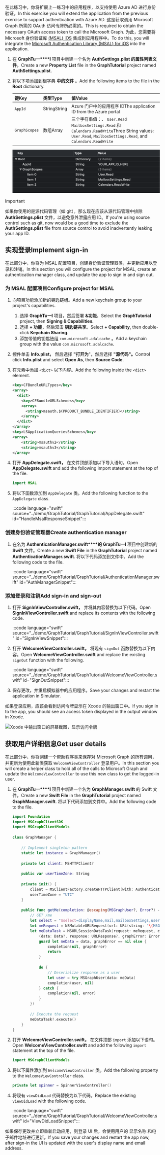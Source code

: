 <!-- markdownlint-disable MD002 MD041 -->

<span data-ttu-id="08ccc-101">在此练习中，你将扩展上一练习中的应用程序，以支持使用 Azure AD 进行身份验证。</span><span class="sxs-lookup"><span data-stu-id="08ccc-101">In this exercise you will extend the application from the previous exercise to support authentication with Azure AD.</span></span> <span data-ttu-id="08ccc-102">这是获取调用 Microsoft Graph 所需的 OAuth 访问令牌所必需的。</span><span class="sxs-lookup"><span data-stu-id="08ccc-102">This is required to obtain the necessary OAuth access token to call the Microsoft Graph.</span></span> <span data-ttu-id="08ccc-103">为此，您需要将 Microsoft 身份验证库 [ (MSAL) iOS](https://github.com/AzureAD/microsoft-authentication-library-for-objc) 集成到应用程序中。</span><span class="sxs-lookup"><span data-stu-id="08ccc-103">To do this, you will integrate the [Microsoft Authentication Library (MSAL) for iOS](https://github.com/AzureAD/microsoft-authentication-library-for-objc) into the application.</span></span>

1. <span data-ttu-id="08ccc-104">在 **GraphTu一\*\*\*\*l** 项目中新建一个名为 **AuthSettings.plist 的属性列表文件**。</span><span class="sxs-lookup"><span data-stu-id="08ccc-104">Create a new **Property List** file in the **GraphTutorial** project named **AuthSettings.plist**.</span></span>
1. <span data-ttu-id="08ccc-105">将以下项添加到根字典 **中的文件** 。</span><span class="sxs-lookup"><span data-stu-id="08ccc-105">Add the following items to the file in the **Root** dictionary.</span></span>

    | <span data-ttu-id="08ccc-106">键</span><span class="sxs-lookup"><span data-stu-id="08ccc-106">Key</span></span> | <span data-ttu-id="08ccc-107">类型</span><span class="sxs-lookup"><span data-stu-id="08ccc-107">Type</span></span> | <span data-ttu-id="08ccc-108">值</span><span class="sxs-lookup"><span data-stu-id="08ccc-108">Value</span></span> |
    |-----|------|-------|
    | `AppId` | <span data-ttu-id="08ccc-109">String</span><span class="sxs-lookup"><span data-stu-id="08ccc-109">String</span></span> | <span data-ttu-id="08ccc-110">Azure 门户中的应用程序 ID</span><span class="sxs-lookup"><span data-stu-id="08ccc-110">The application ID from the Azure portal</span></span> |
    | `GraphScopes` | <span data-ttu-id="08ccc-111">数组</span><span class="sxs-lookup"><span data-stu-id="08ccc-111">Array</span></span> | <span data-ttu-id="08ccc-112">三个字符串值：、 `User.Read` `MailboxSettings.Read` 和 `Calendars.ReadWrite`</span><span class="sxs-lookup"><span data-stu-id="08ccc-112">Three String values: `User.Read`, `MailboxSettings.Read`, and `Calendars.ReadWrite`</span></span> |

    ![Xcode 中的 AuthSettings.plist 文件的屏幕截图](images/auth-settings.png)

> [!IMPORTANT]
> <span data-ttu-id="08ccc-114">如果你使用的是源代码管理（如 git），那么现在应该从源代码管理中排除 **AuthSettings.plist** 文件，以避免意外泄露应用 ID。</span><span class="sxs-lookup"><span data-stu-id="08ccc-114">If you're using source control such as git, now would be a good time to exclude the **AuthSettings.plist** file from source control to avoid inadvertently leaking your app ID.</span></span>

## <a name="implement-sign-in"></a><span data-ttu-id="08ccc-115">实现登录</span><span class="sxs-lookup"><span data-stu-id="08ccc-115">Implement sign-in</span></span>

<span data-ttu-id="08ccc-116">在此部分中，你将为 MSAL 配置项目，创建身份验证管理器类，并更新应用以登录和注销。</span><span class="sxs-lookup"><span data-stu-id="08ccc-116">In this section you will configure the project for MSAL, create an authentication manager class, and update the app to sign in and sign out.</span></span>

### <a name="configure-project-for-msal"></a><span data-ttu-id="08ccc-117">为 MSAL 配置项目</span><span class="sxs-lookup"><span data-stu-id="08ccc-117">Configure project for MSAL</span></span>

1. <span data-ttu-id="08ccc-118">向项目功能添加新的钥匙链组。</span><span class="sxs-lookup"><span data-stu-id="08ccc-118">Add a new keychain group to your project's capabilities.</span></span>
    1. <span data-ttu-id="08ccc-119">选择 **GraphTu一l** 项目，然后签署 **&功能**。</span><span class="sxs-lookup"><span data-stu-id="08ccc-119">Select the **GraphTutorial** project, then **Signing & Capabilities**.</span></span>
    1. <span data-ttu-id="08ccc-120">选择 **+ 功能**，然后双击 **钥匙链共享**。</span><span class="sxs-lookup"><span data-stu-id="08ccc-120">Select **+ Capability**, then double-click **Keychain Sharing**.</span></span>
    1. <span data-ttu-id="08ccc-121">添加带值的钥匙链组 `com.microsoft.adalcache` 。</span><span class="sxs-lookup"><span data-stu-id="08ccc-121">Add a keychain group with the value `com.microsoft.adalcache`.</span></span>

1. <span data-ttu-id="08ccc-122">控件单击 **Info.plist，** 然后选择 **"打开为**"，然后选择 **"源代码"。**</span><span class="sxs-lookup"><span data-stu-id="08ccc-122">Control click **Info.plist** and select **Open As**, then **Source Code**.</span></span>
1. <span data-ttu-id="08ccc-123">在元素中添加 `<dict>` 以下内容。</span><span class="sxs-lookup"><span data-stu-id="08ccc-123">Add the following inside the `<dict>` element.</span></span>

    ```xml
    <key>CFBundleURLTypes</key>
    <array>
      <dict>
        <key>CFBundleURLSchemes</key>
        <array>
          <string>msauth.$(PRODUCT_BUNDLE_IDENTIFIER)</string>
        </array>
      </dict>
    </array>
    <key>LSApplicationQueriesSchemes</key>
    <array>
        <string>msauthv2</string>
        <string>msauthv3</string>
    </array>
    ```

1. <span data-ttu-id="08ccc-124">打开 **AppDelegate.swift，** 在文件顶部添加以下导入语句。</span><span class="sxs-lookup"><span data-stu-id="08ccc-124">Open **AppDelegate.swift** and add the following import statement at the top of the file.</span></span>

    ```Swift
    import MSAL
    ```

1. <span data-ttu-id="08ccc-125">将以下函数添加到 `AppDelegate` 类。</span><span class="sxs-lookup"><span data-stu-id="08ccc-125">Add the following function to the `AppDelegate` class.</span></span>

    :::code language="swift" source="../demo/GraphTutorial/GraphTutorial/AppDelegate.swift" id="HandleMsalResponseSnippet":::

### <a name="create-authentication-manager"></a><span data-ttu-id="08ccc-126">创建身份验证管理器</span><span class="sxs-lookup"><span data-stu-id="08ccc-126">Create authentication manager</span></span>

1. <span data-ttu-id="08ccc-127">在名为 **AuthenticationManager.swift\*\*\*\*的 GraphTu一l** 项目中创建新的 **Swift** 文件。</span><span class="sxs-lookup"><span data-stu-id="08ccc-127">Create a new **Swift File** in the **GraphTutorial** project named **AuthenticationManager.swift**.</span></span> <span data-ttu-id="08ccc-128">将以下代码添加到文件中。</span><span class="sxs-lookup"><span data-stu-id="08ccc-128">Add the following code to the file.</span></span>

    :::code language="swift" source="../demo/GraphTutorial/GraphTutorial/AuthenticationManager.swift" id="AuthManagerSnippet":::

### <a name="add-sign-in-and-sign-out"></a><span data-ttu-id="08ccc-129">添加登录和注销</span><span class="sxs-lookup"><span data-stu-id="08ccc-129">Add sign-in and sign-out</span></span>

1. <span data-ttu-id="08ccc-130">打开 **SignInViewController.swift，** 并将其内容替换为以下代码。</span><span class="sxs-lookup"><span data-stu-id="08ccc-130">Open **SignInViewController.swift** and replace its contents with the following code.</span></span>

    :::code language="swift" source="../demo/GraphTutorial/GraphTutorial/SignInViewController.swift" id="SignInViewSnippet":::

1. <span data-ttu-id="08ccc-131">打开 **WelcomeViewController.swift，** 将现有 `signOut` 函数替换为以下内容。</span><span class="sxs-lookup"><span data-stu-id="08ccc-131">Open **WelcomeViewController.swift** and replace the existing `signOut` function with the following.</span></span>

    :::code language="swift" source="../demo/GraphTutorial/GraphTutorial/WelcomeViewController.swift" id="SignOutSnippet":::

1. <span data-ttu-id="08ccc-132">保存更改，并重启模拟器中的应用程序。</span><span class="sxs-lookup"><span data-stu-id="08ccc-132">Save your changes and restart the application in Simulator.</span></span>

<span data-ttu-id="08ccc-133">如果登录应用，应该会看到访问令牌显示在 Xcode 的输出窗口中。</span><span class="sxs-lookup"><span data-stu-id="08ccc-133">If you sign in to the app, you should see an access token displayed in the output window in Xcode.</span></span>

![Xcode 中输出窗口的屏幕截图，显示访问令牌](images/access-token-output.png)

## <a name="get-user-details"></a><span data-ttu-id="08ccc-135">获取用户详细信息</span><span class="sxs-lookup"><span data-stu-id="08ccc-135">Get user details</span></span>

<span data-ttu-id="08ccc-136">在此部分中，你将创建一个帮助程序类来保存对 Microsoft Graph 的所有调用，并更新为使用此新类获取 `WelcomeViewController` 登录用户。</span><span class="sxs-lookup"><span data-stu-id="08ccc-136">In this section you will create a helper class to hold all of the calls to Microsoft Graph and update the `WelcomeViewController` to use this new class to get the logged-in user.</span></span>

1. <span data-ttu-id="08ccc-137">在 **GraphTu一\*\*\*\*l** 项目中新建一个名为 **GraphManager.swift** 的 Swift 文件。</span><span class="sxs-lookup"><span data-stu-id="08ccc-137">Create a new **Swift File** in the **GraphTutorial** project named **GraphManager.swift**.</span></span> <span data-ttu-id="08ccc-138">将以下代码添加到文件中。</span><span class="sxs-lookup"><span data-stu-id="08ccc-138">Add the following code to the file.</span></span>

    ```Swift
    import Foundation
    import MSGraphClientSDK
    import MSGraphClientModels

    class GraphManager {

        // Implement singleton pattern
        static let instance = GraphManager()

        private let client: MSHTTPClient?

        public var userTimeZone: String

        private init() {
            client = MSClientFactory.createHTTPClient(with: AuthenticationManager.instance)
            userTimeZone = "UTC"
        }

        public func getMe(completion: @escaping(MSGraphUser?, Error?) -> Void) {
            // GET /me
            let select = "$select=displayName,mail,mailboxSettings,userPrincipalName"
            let meRequest = NSMutableURLRequest(url: URL(string: "\(MSGraphBaseURL)/me?\(select)")!)
            let meDataTask = MSURLSessionDataTask(request: meRequest, client: self.client, completion: {
                (data: Data?, response: URLResponse?, graphError: Error?) in
                guard let meData = data, graphError == nil else {
                    completion(nil, graphError)
                    return
                }

                do {
                    // Deserialize response as a user
                    let user = try MSGraphUser(data: meData)
                    completion(user, nil)
                } catch {
                    completion(nil, error)
                }
            })

            // Execute the request
            meDataTask?.execute()
        }
    }
    ```

1. <span data-ttu-id="08ccc-139">打开 **WelcomeViewController.swift，** 在文件顶部 `import` 添加以下语句。</span><span class="sxs-lookup"><span data-stu-id="08ccc-139">Open **WelcomeViewController.swift** and add the following `import` statement at the top of the file.</span></span>

    ```Swift
    import MSGraphClientModels
    ```

1. <span data-ttu-id="08ccc-140">将以下属性添加到 `WelcomeViewController` 类。</span><span class="sxs-lookup"><span data-stu-id="08ccc-140">Add the following property to the `WelcomeViewController` class.</span></span>

    ```Swift
    private let spinner = SpinnerViewController()
    ```

1. <span data-ttu-id="08ccc-141">将现有 `viewDidLoad` 代码替换为以下代码。</span><span class="sxs-lookup"><span data-stu-id="08ccc-141">Replace the existing `viewDidLoad` with the following code.</span></span>

    :::code language="swift" source="../demo/GraphTutorial/GraphTutorial/WelcomeViewController.swift" id="ViewDidLoadSnippet":::

<span data-ttu-id="08ccc-142">如果保存更改并立即重新启动应用，则登录 UI 后，会使用用户的 显示名称 和电子邮件地址进行更新。</span><span class="sxs-lookup"><span data-stu-id="08ccc-142">If you save your changes and restart the app now, after sign-in the UI is updated with the user's display name and email address.</span></span>
